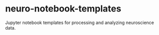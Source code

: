 # neuro-notebook-templates
 Jupyter notebook templates for processing and analyzing neuroscience data.

